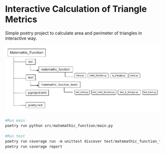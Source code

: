 # Interactive Calculation of Triangle Metrics

Simple poetry project to calculate area and perimeter of triangles in interactive way.

![Class Diagram](img/Diagram.png)


```python
#Run main
poetry run python src/matemathic_function/main.py

#Run test
poetry run coverage run -m unittest discover test/matemathic_function_tests/
poetry run coverage report
```
